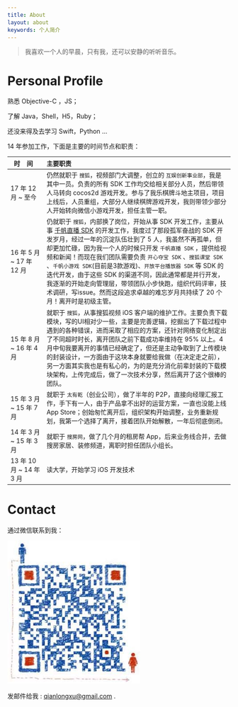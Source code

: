 ```yaml
---
title: About
layout: about
keywords: 个人简介
---
```


> 我喜欢一个人的早晨，只有我，还可以安静的听听音乐。

# Personal Profile

熟悉 Objective-C ，JS；

了解 Java，Shell，H5，Ruby；

还没来得及去学习 Swift，Python ...

14 年参加工作，下面是主要的时间节点和职责：

|   &nbsp;&nbsp;时&nbsp;&nbsp;&nbsp;&nbsp;间&nbsp;&nbsp;     | 主要职责 |
|:-----------|:-----|
| 17 年 12 月 ~ 至今| 仍然就职于 `搜狐`，视频部门大调整，创立的 `互娱创新事业部`，我是其中一员。负责的所有 SDK 工作均交给相关部分人员，然后带领人马转向 cocos2d 游戏开发。参与了我乐棋牌斗地主项目，项目上线后，人员重组，大部分人继续棋牌游戏开发，我则带领少部分人开始转向微信小游戏开发，担任主管一职。|
| 16 年 5 月 ~ 17 年 12 月 | 仍就职于 `搜狐`，内部换了岗位，开始从事 SDK 开发工作，主要从事 [千帆直播 SDK](/2016/11/28/2016-11-28-qf-sdk-introduction.html) 的开发工作，我度过了那段孤军奋战的 SDK 开发岁月，经过一年的沉淀队伍壮到了 5 人，我虽然不再孤单，但却更加忙碌，因为我一个人的时候只开发 `千帆直播 SDK` ，提供给视频和新闻！而现在我们团队需要负责 `开心夺宝 SDK` 、`搜狐课堂 SDK` 、`千帆小游戏 SDK`(目前是3款游戏)、`开放平台播放器 SDK` 等 SDK 的迭代开发，由于这些 SDK 的渠道不同，因此通常都是并行开发，我逐渐的开始走向管理层，带领团队小步快跑，组织代码评审，技术调研，写issue。然而这段追求卓越的难忘岁月共持续了 20 个月！离开时是初级主管。|
| 15 年 8 月 ~ 16 年 4 月 | 就职于 `搜狐`，从事搜狐视频 iOS 客户端的维护工作。主要负责下载模块，写的UI相对少一些，主要是完善逻辑，挖掘出了下载过程中遇到的各种错误，进而采取了相应的方案，还针对网络变化制定出了不同超时时长，离开团队之前下载成功率维持在 95% 以上。4 月中旬我要离开的事情已经确定了，但还是主动争取到了上传模块的封装设计，一方面由于这块本身就要给我做（在决定走之前），另一方面其实我也是有私心的，为的是充分消化前辈封装的下载模块架构，上传完成后，做了一次技术分享，然后离开了这个很棒的团队。|
| 15 年 3 月 ~ 15 年 7 月 | 就职于 `太有乾`（创业公司），做了半年的 P2P，直接向经理汇报工作，手下有一人，由于产品拿不出好的运营方案，一直也没能上线App Store；创始匆忙离开后，组织架构开始调整，业务重新规划，我第一个选择了离开，接着团队开始解散，一年后彻底倒闭。|
| 14 年 3 月 ~ 15 年 3 月 | 就职于 `搜房网`，做了几个月的租房帮 App，后来业务线合并，去做搜房家居、装修频道，离职时担任团队小组长。|
| 13 年 10 月 ~ 14 年 3 月 | 读大学，开始学习 iOS 开发技术 |

# Contact

通过微信联系到我：

![](/about/wechaticon.jpg)

发邮件给我 : <a href="mailto:qianlongxu@gmail.com">qianlongxu@gmail.com</a> .

